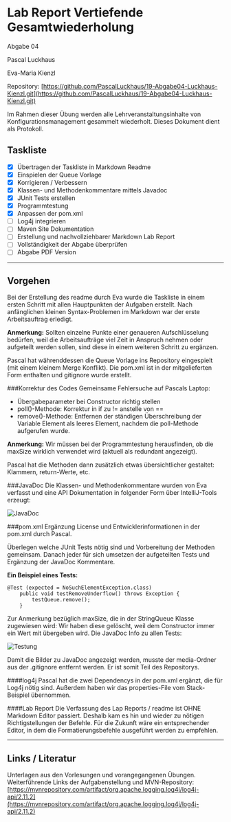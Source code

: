 # Lab Report Vertiefende Gesamtwiederholung

Abgabe 04

Pascal Luckhaus

Eva-Maria Kienzl

Repository: [https://github.com/PascalLuckhaus/19-Abgabe04-Luckhaus-Kienzl.git](https://github.com/PascalLuckhaus/19-Abgabe04-Luckhaus-Kienzl.git)

Im Rahmen dieser Übung werden alle Lehrveranstaltungsinhalte von Konfigurationsmanagement gesammelt wiederholt. Dieses Dokument dient als Protokoll.

## Taskliste

- [X] Übertragen der Taskliste in Markdown Readme
- [X] Einspielen der Queue Vorlage
- [X] Korrigieren / Verbessern
- [X] Klassen- und Methodenkommentare mittels Javadoc
- [X] JUnit Tests erstellen
- [X] Programmtestung
- [X] Anpassen der pom.xml
- [ ] Log4j integrieren
- [ ] Maven Site Dokumentation
- [ ] Erstellung und nachvollziehbarer Markdown Lab Report
- [ ] Vollständigkeit der Abgabe überprüfen
- [ ] Abgabe PDF Version

-----

## Vorgehen
Bei der Erstellung des readme durch Eva wurde die Taskliste in einem ersten Schritt mit allen Hauptpunkten der Aufgaben erstellt. Nach anfänglichen kleinen Syntax-Problemen im Markdown war der erste Arbeitsauftrag erledigt.

**Anmerkung:** Sollten einzelne Punkte einer genaueren Aufschlüsselung bedürfen, weil die Arbeitsaufträge viel Zeit in Anspruch nehmen oder aufgeteilt werden sollen, sind diese in einem weiteren Schritt zu ergänzen.

Pascal hat währenddessen die Queue Vorlage ins Repository eingespielt (mit einem kleinem Merge Konflikt). Die pom.xml ist in der mitgelieferten Form enthalten und gitignore wurde erstellt.

###Korrektur des Codes
Gemeinsame Fehlersuche auf Pascals Laptop:
- Übergabeparameter bei Constructor richtig stellen
- poll()-Methode: Korrektur in if zu != anstelle von ==
- remove()-Methode: Entfernen der ständigen Überschreibung der Variable Element als leeres Element, nachdem die poll-Methode aufgerufen wurde.

**Anmerkung:** Wir müssen bei der Programmtestung herausfinden, ob die maxSize wirklich verwendet wird (aktuell als redundant angezeigt).

Pascal hat die Methoden dann zusätzlich etwas übersichtlicher gestaltet: Klammern, return-Werte, etc.

###JavaDoc
Die Klassen- und Methodenkommentare wurden von Eva verfasst und eine API Dokumentation in folgender Form über IntelliJ-Tools erzeugt:

![JavaDoc](media/javadoc.jpg)

###pom.xml
Ergänzung License und Entwicklerinformationen in der pom.xml durch Pascal.

Überlegen welche JUnit Tests nötig sind und Vorbereitung der Methoden gemeinsam. Danach jeder für sich umsetzen der aufgeteilten Tests und Ergänzung der JavaDoc Kommentare.

**Ein Beispiel eines Tests:**
```
@Test (expected = NoSuchElementException.class)
    public void testRemoveUnderflow() throws Exception {
        testQueue.remove();
    }
```

Zur Anmerkung bezüglich maxSize, die in der StringQueue Klasse zugewiesen wird: Wir haben diese gelöscht, weil dem Constructor immer ein Wert mit übergeben wird. Die JavaDoc Info zu allen Tests:

![Testung](media/Testung.jpg)

Damit die Bilder zu JavaDoc angezeigt werden, musste der media-Ordner aus der .gitignore entfernt werden. Er ist somit Teil des Repositorys.

####log4j
Pascal hat die zwei Dependencys in der pom.xml ergänzt, die für Log4j nötig sind. Außerdem haben wir das properties-File vom Stack-Beispiel übernommen.

####Lab Report
Die Verfassung des Lap Reports / readme ist OHNE Markdown Editor passiert. Deshalb kam es hin und wieder zu nötigen Richtigstellungen der Befehle. Für die Zukunft wäre ein entsprechender Editor, in dem die Formatierungsbefehle ausgeführt werden zu empfehlen.

-----

## Links / Literatur
Unterlagen aus den Vorlesungen und vorangegangenen Übungen. Weiterführende Links der Aufgabenstellung und MVN-Repository: [https://mvnrepository.com/artifact/org.apache.logging.log4j/log4j-api/2.11.2](https://mvnrepository.com/artifact/org.apache.logging.log4j/log4j-api/2.11.2)
